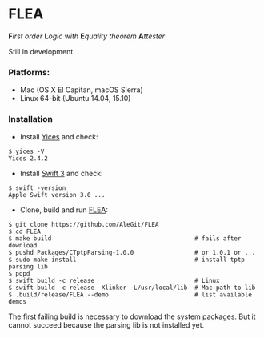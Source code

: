 # FLEA
**F***irst* *order* **L***ogic* w*ith* **E***quality* *theorem* **A***ttester*

Still in development.

### Platforms:
- Mac (OS X El Capitan, macOS Sierra)
- Linux 64-bit (Ubuntu 14.04, 15.10)

### Installation

- Install [Yices](http://yices.csl.sri.com) and check:
```
$ yices -V
Yices 2.4.2
```
- Install [Swift 3](https://swift.org/download/) and check:
```
$ swift -version
Apple Swift version 3.0 ...
```
- Clone, build and run [FLEA](https://github.com/AleGit/FLEA):
```
$ git clone https://github.com/AleGit/FLEA
$ cd FLEA
$ make build                                        # fails after download
$ pushd Packages/CTptpParsing-1.0.0                 # or 1.0.1 or ...
$ sudo make install                                 # install tptp parsing lib
$ popd
$ swift build -c release                            # Linux
$ swift build -c release -Xlinker -L/usr/local/lib  # Mac path to lib
$ .build/release/FLEA --demo                        # list available demos
```
The first failing build is necessary to download the system packages. But it cannot succeed because the parsing lib is not installed yet.
